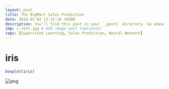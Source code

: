 ```yaml
---
layout: post
title: The BigMart Sales Prediction
date: 2018-02-02 13:32:20 +0300
description: You’ll find this post in your `_posts` directory. Go ahead and edit it and re-build the site to see your changes. # Add post description (optional)
img: i-rest.jpg # Add image post (optional)
tags: [Supervised Learning, Sales Prediction, Neural Network]
---
```



# iris


```R
boxplot(iris)
```


![png](output_1_0.png)



```R

```
